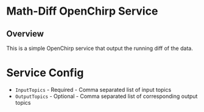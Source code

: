 # Math-Diff OpenChirp Service

## Overview
This is a simple OpenChirp service that output the running diff of the data.

# Service Config
* `InputTopics` - Required - Comma separated list of input topics
* `OutputTopics` - Optional - Comma separated list of corresponding output topics